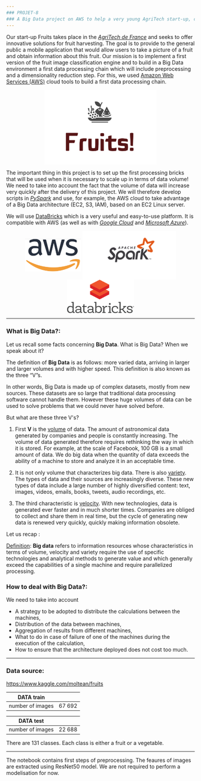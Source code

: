```yaml
---
### PROJET-8
### A Big Data project on AWS to help a very young AgriTech start-up, called "Fruits!". 
---
```


Our start-up Fruits takes place in the [_AgriTech de France_](https://www.gouvernement.fr/actualite/la-french-agritech-au-service-de-l-innovation-agricole) and seeks to offer innovative solutions for fruit harvesting. The goal is to provide to the general public a mobile application that would allow users to take a picture of a fruit and obtain information about this fruit. Our mission is to implement a first version of the fruit image classification engine and to build in a Big Data environment a first data processing chain which will include preprocessing and a dimensionality reduction step. For this, we used [Amazon Web Services (AWS)](https://aws.amazon.com) cloud tools to build a first data processing chain.

<p align="center">
<img align="center" src="support\fruits.png" style="width: 300px" />
</p>

The important thing in this project is to set up the first processing bricks that will be used when it is necessary to scale up in terms of data volume! We need to take into account the fact that the volume of data will increase very quickly after the delivery of this project. We will therefore develop scripts in [_PySpark_](https://spark.apache.org/docs/latest/api/python/) and use, for example, the AWS cloud to take advantage of a Big Data architecture (EC2, S3, IAM), based on an EC2 Linux server.

We will use [DataBricks](https://databricks.com) which is a very useful and easy-to-use platform. It is compatible with AWS (as well as with [_Google Cloud_](https://cloud.google.com) and [_Microsoft Azure_](https://azure.microsoft.com/fr-fr/)).

<p align="center">
  <img align="center" src="support\aws2.png" style="width: 150px" />
  <img align="center" src="support\spark.png" style="width: 250px" />
  <img align="center" src="support\databricks.png" style="width: 180px" />
</p>

---

### What is Big Data?:

Let us recall some facts concerning **Big Data**. What is Big Data? When we speak about it?

The definition of **Big Data** is as follows: more varied data, arriving in larger and larger volumes and with higher speed. This definition is also known as the three “V”s.

In other words, Big Data is made up of complex datasets, mostly from new sources. These datasets are so large that traditional data processing software cannot handle them. However these huge volumes of data can be used to solve problems that we could never have solved before.

But what are these three V's?

1. First **V** is the [volume](volume) of data. The amount of astronomical data generated by companies and people is constantly increasing. The volume of data generated therefore requires rethinking the way in which it is stored. For example, at the scale of Facebook, 100 GB is a small amount of data. We do big data when the quantity of data exceeds the ability of a machine to store and analyze it in an acceptable time.

2. It is not only volume that characterizes big data. There is also [variety](variety). The types of data and their sources are increasingly diverse. These new types of data include a large number of highly diversified content: text, images, videos, emails, books, tweets, audio recordings, etc.

3. The third characteristic is [velocity](velocity). With new technologies, data is generated ever faster and in much shorter times. Companies are obliged to collect and share them in real time, but the cycle of generating new data is renewed very quickly, quickly making information obsolete.

Let us recap :

[Definition](Definition): **Big data** refers to information resources whose characteristics in terms of volume, velocity and variety require the use of specific technologies and analytical methods to generate value and which generally exceed the capabilities of a single machine and require parallelized processing.

### How to deal with Big Data?: 

We need to take into account

- A strategy to be adopted to distribute the calculations between the machines,
- Distribution of the data between machines,
- Aggregation of results from different machines,
- What to do in case of failure of one of the machines during the execution of the calculation,
- How to ensure that the architecture deployed does not cost too much. 

---

### Data source:

https://www.kaggle.com/moltean/fruits

| DATA train  |   |
|---|---|
|  number of images |   67 692 |

| DATA test  |   |
|---|---|
|  number of images |   22 688 |

There are 131 classes. Each class is either a fruit or a vegetable.

---

The notebook contains first steps of preprocessing. The feaures of images are extracted using ResNet50 model. We are not required to perform a modelisation for now.
